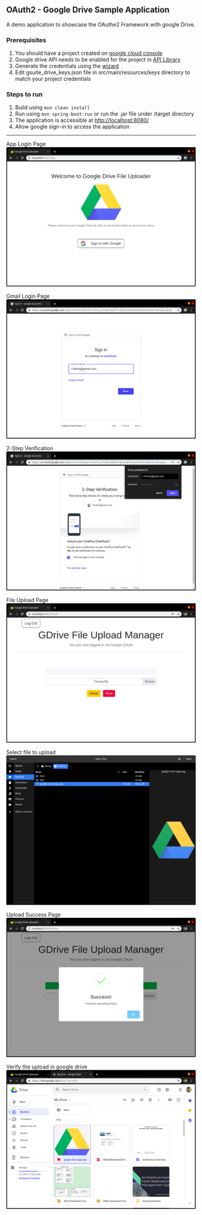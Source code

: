 ## OAuth2 - Google Drive Sample Application

A demo application to showcase the OAuthe2 Framework with google Drive.

### Prerequisites 
1. You should have a project created on [google cloud console](https://console.cloud.google.com)
2. Google drive API needs to be enabled for the project in [API Library](https://console.cloud.google.com/apis/library)
3. Generate the credentials using the [wizard](https://console.cloud.google.com/apis/credentials/wizard)
4. Edit gsuite_drive_keys.json file in src/main/resources/keys directory to match your project credentials


### Steps to run
1. Build using `mvn clean install`
2. Run using `mvn spring-boot:run` or run the .jar file under /target directory
3. The application is accessible at [http://localhost:8080/](http://localhost:8080/)
4. Allow google sign-in to access the application

---
App Login Page
![Login page](./readme-resources/01-login-page.png?raw=true "Login Page")

Gmail Login Page
![Gmail Login page](./readme-resources/02-gmail-login-page.png?raw=true "Gmail Login Page")

2-Step Verification
![Login page](./readme-resources/03-2step-verification.png?raw=true "2-Step Verification")

File Upload Page
![Login page](./readme-resources/04-file-upload-page.png?raw=true "File Upload Page")

Select file to upload
![Login page](./readme-resources/05-select-upload-file.png?raw=true "Select file to upload")

Upload Success Page
![Login page](./readme-resources/06-upload-success.png?raw=true "Upload Success Page")

Verify the upload in google drive
![Login page](./readme-resources/07-file-in-google-drive.png?raw=true "Verify the upload in google drive")